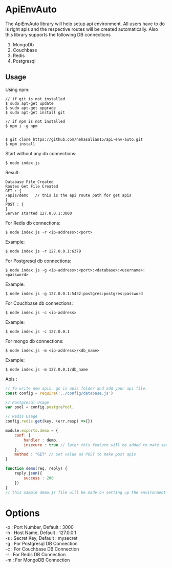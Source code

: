 # ApiEnvAuto

The ApiEnvAuto library will help setup api environment. All users have to do is right apis and the respective routes will be created automatically. Also this library supports the following DB connections 
1. MongoDb
2. Couchbase
3. Redis
4. Postgresql


## Usage

Using npm:
```shell
// if git is not installed 
$ sudo apt-get update
$ sudo apt-get upgrade
$ sudo apt-get install git

// if npm is not installed
$ npm i -g npm


$ git clone https://github.com/nehasalian15/api-env-auto.git
$ npm install
```

Start without any db connections:
```shell
$ node index.js
```
Result:
```shell
Database File Created
Routes Get File Created
GET : {
/apis/demo   // this is the api route path for get apis
}
POST : {
}
Server started 127.0.0.1:3000
```

For Redis db connections:
```shell
$ node index.js -r <ip-address>:<port>
```
Example:
```shell
$ node index.js -r 127.0.0.1:6379
```

For Postgresql db connections:
```shell
$ node index.js -g <ip-address>:<port>:<database>:<username>:<password>
```
Example:
```shell
$ node index.js -g 127.0.0.1:5432:postgres:postgres:password
```

For Couchbase db connections:
```shell
$ node index.js -c <ip-address>
```
Example:
```shell
$ node index.js -c 127.0.0.1
```
For mongo db connections:
```shell
$ node index.js -m <ip-address>/<db_name>
```
Example:
```shell
$ node index.js -m 127.0.0.1/db_name
```

Apis :
```js
// To write new apis, go in apis folder and add your api file.
const config = require('../config/database.js')

// Postgresql Usage
var pool = config.postgrePool;

// Redis Usage
config.redis.get(key, (err,resp) =>{})

module.exports.demo = {
	conf: {
		handler : demo,
		insecure : true // later this feature will be added to make secure api
	},
	method : "GET" // Set value as POST to make post apis
}

function demo(req, reply) {
	reply.json({
		success : 200
	})
}
// this sample demo.js file will be made on setting up the environment for the first time.
```

# Options
-p : Port Number, Default : 3000 <br/>
-h : Host Name, Default : 127.0.0.1 <br/>
-s : Secret Key, Default : mysecret <br/>
-g : For Postgresql DB Connection <br/>
-c : For Couchbase DB Connection <br/>
-r : For Redis DB Connection <br/>
-m : For MongoDB Connection <br/>
